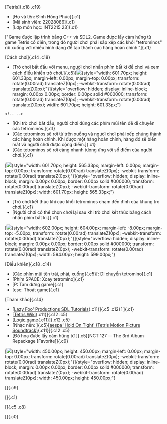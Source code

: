 [Tetris]{.c18 .c19}

-   [Họ và tên: Đinh Hồng Phúc]{.c1}
-   [Mã sinh viên: 22028086]{.c1}
-   [Lớp môn học: INT2215 23]{.c1}

["Game được lập trình bằng C++ và SDL2. Game được lấy cảm hứng từ game
Tetris cổ điển, trong đó người chơi phải sắp xếp các khối "tetrominos"
rơi xuống với nhiều hình dạng để tạo thành các hàng hoàn chỉnh."]{.c1}

[Cách chơi]{.c14 .c18}

-   [Trò chơi bắt đầu với menu, người chơi nhấn phím bất kì để chơi và
    xem cách điều khiển trò
    chơi.]{.c5}[![](images/image1.png){style="width: 601.70px; height: 601.33px; margin-left: 0.00px; margin-top: 0.00px; transform: rotate(0.00rad) translateZ(0px); -webkit-transform: rotate(0.00rad) translateZ(0px);"}]{style="overflow: hidden; display: inline-block; margin: 0.00px 0.00px; border: 0.00px solid #000000; transform: rotate(0.00rad) translateZ(0px); -webkit-transform: rotate(0.00rad) translateZ(0px); width: 601.70px; height: 601.33px;"}

```{=html}
<!-- -->
```
-   [Khi trò chơi bắt đầu, người chơi dùng các phím mũi tên để di chuyển
    các tetrominos.]{.c1}
-   [Các tetrominos sẽ rơi từ trên xuống và người chơi phải xếp chúng
    thành các hàng hoàn chỉnh. Khi được một hàng hoàn chỉnh, hàng đó sẽ
    biến mất và người chơi được cộng điểm.]{.c1}
-   [Các tetrominos sẽ rơi càng nhanh tương ứng với số điểm của người
    chơi.]{.c1}

[![](images/image2.png){style="width: 601.70px; height: 565.33px; margin-left: 0.00px; margin-top: 0.00px; transform: rotate(0.00rad) translateZ(0px); -webkit-transform: rotate(0.00rad) translateZ(0px);"}]{style="overflow: hidden; display: inline-block; margin: 0.00px 0.00px; border: 0.00px solid #000000; transform: rotate(0.00rad) translateZ(0px); -webkit-transform: rotate(0.00rad) translateZ(0px); width: 601.70px; height: 565.33px;"}

-   [Trò chơi kết thúc khi các khối tetrominos chạm đến đỉnh của khung
    trò chơi.]{.c1}
-   [Người chơi có thể chọn chơi lại sau khi trò chơi kết thúc bằng cách
    nhấn phím bất kì.]{.c1}

[![](images/image4.png){style="width: 602.00px; height: 604.00px; margin-left: -8.00px; margin-top: -5.00px; transform: rotate(0.00rad) translateZ(0px); -webkit-transform: rotate(0.00rad) translateZ(0px);"}]{style="overflow: hidden; display: inline-block; margin: 0.00px 0.00px; border: 0.00px solid #000000; transform: rotate(0.00rad) translateZ(0px); -webkit-transform: rotate(0.00rad) translateZ(0px); width: 594.00px; height: 599.00px;"}

[Điều khiển]{.c18 .c14}

-   [Các phím mũi tên trái, phải, xuống]{.c5}[: Di chuyển
    tetromino]{.c1}
-   [Phím SPACE: Xoay tetromino]{.c1}
-   [P: Tạm dừng game]{.c1}
-   [esc: Thoát game]{.c1}

[Tham khảo]{.c14}

-   [[Lazy Foo\' Productions SDL
    Tutorials](https://www.google.com/url?q=https://lazyfoo.net/tutorials/SDL/&sa=D&source=editors&ust=1683128448751763&usg=AOvVaw13V_QJzVWGUnQ07ZwVyCHG){.c11}]{.c5
    .c12}[ ]{.c1}
-   [[Tetris
    Wiki](https://www.google.com/url?q=https://tetris.fandom.com/wiki/Tetris_Wiki&sa=D&source=editors&ust=1683128448752172&usg=AOvVaw3wVdynNCy-wnXC3sXw100l){.c11}]{.c12
    .c5}
-   [[Logic
    game](https://www.google.com/url?q=https://www.youtube.com/watch?v%3DAdCWlvblBHo&sa=D&source=editors&ust=1683128448752435&usg=AOvVaw1OuYgP8oWXkO3JIvdFMARK){.c11}]{.c12
    .c5}
-   [Nhạc nền: ]{.c5}[[aespa \'Hold On Tight\' (Tetris Motion Picture
    Soundtrack)](https://www.google.com/url?q=https://www.youtube.com/watch?v%3DfvtzZFhrKLE&sa=D&source=editors&ust=1683128448752713&usg=AOvVaw1oJ0pkgFOK3xoqsqE8XgDG){.c11}]{.c12
    .c5}
-   [Đồ hoạ được lấy cảm hứng từ ]{.c5}[NCT 127 -- The 3rd Album
    Repackage \[Favorite\]]{.c9}

[![](images/image3.png){style="width: 450.00px; height: 450.00px; margin-left: 0.00px; margin-top: 0.00px; transform: rotate(0.00rad) translateZ(0px); -webkit-transform: rotate(0.00rad) translateZ(0px);"}]{style="overflow: hidden; display: inline-block; margin: 0.00px 0.00px; border: 0.00px solid #000000; transform: rotate(0.00rad) translateZ(0px); -webkit-transform: rotate(0.00rad) translateZ(0px); width: 450.00px; height: 450.00px;"}

[]{.c9}

[]{.c1}

[]{.c5 .c8}

[]{.c0}
